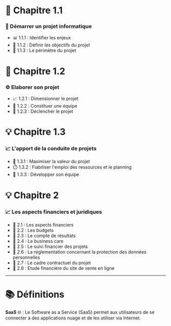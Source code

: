 # 🚀 Chapitre 1.1
### 🎯 Démarrer un projet informatique

- 📊 1.1.1 : Identifier les enjeux
- 🎯 1.1.2 : Définir les objectifs du projet
- 📍 1.1.3 : Le périmètre du projet

# 📝 Chapitre 1.2
### ⚙️ Elaborer son projet

- 📈 1.2.1 : Dimensionner le projet
- 👥 1.2.2 : Constituer une équipe
- 🚦 1.2.3 : Déclencher le projet

# 💡 Chapitre 1.3
### 📈 L'apport de la conduite de projets

- 💎 1.3.1 : Maximiser la valeur du projet
- ⏱️ 1.3.2 : Fiabiliser l'emploi des ressources et le planning
- 🌱 1.3.3 : Développer son équipe

# 💡 Chapitre 2
### 📈 Les aspects financiers et juridiques

- 💎 2.1 : Les aspects financiers
- 💎 2.2 : Les budgets
- 💎 2.3 : Le compte de résultats
- 💎 2.4 : Le business care
- 💎 2.5 : Le suivi financier des projets
- 💎 2.6 : La réglementation concernant la protection des données personnelles
- 💎 2.7 : Le cadre contractuel du projet 
- 💎 2.8 : Etude financière du site de vente en ligne

---

# 📚 Définitions
**SaaS** 🌐 : Le Software as a Service (SaaS) permet aux utilisateurs de se connecter à des applications nuage et de les utiliser via Internet.